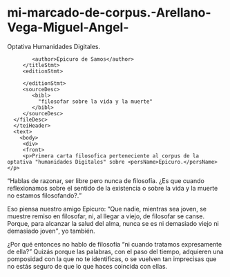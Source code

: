 # mi-marcado-de-corpus.-Arellano-Vega-Miguel-Angel-
Optativa Humanidades Digitales. 
</body>
</html>
<?xml version="1.0"?>
<TEI xmlns="http://www.tei-c.org/ns/1.0"
   xmlns:rng="http://relaxng.org/ns/structure/1.0"
   xml:lang="es"
   xmlns:xsi="http://www.w3.org/2001/XMLSchema-instance"
   xsi:noNamespaceSchemaLocation="validation/document.xsd">
   <teiHeader>
         <fileDesc>
         <titleStmt>
            <title type="main">
               Primera Carta Filosòfica 
            </title>

            <author>Epicuro de Samos</author>
         </titleStmt>
         <editionStmt> 
            
         </editionStmt>
         <sourceDesc>
            <bibl>   
              "filosofar sobre la vida y la muerte"
            </bibl>
         </sourceDesc>
      </fileDesc>
      </teiHeader>
      <text>
        <body>
         <div>
         <front>
         <p>Primera carta filosofica perteneciente al corpus de la optativa "humanidades Digitales" sobre <persName>Epicuro.</persName></p>

<p><q><sp who=“#Epicuro>Hablas de <mentioned>razonar</mentioned>, ser <distinct>libre</distinct> pero nunca de <mentioned>filosofía</mentioned>. ¿Es que cuando <mentioned>reflexionamos</mentioned> sobre el sentido de la <distinct>existencia</distinct> o sobre la <distinct>vida</distinct> y la <distinct>muerte</distinct> no estamos <mentioned>filosofando?</mentioned>.</q></sp></p>
<p>Eso piensa nuestro amigo <persName>Epicuro</persName>: <seg><q><sp who=“#Epicuro>Que nadie, mientras sea joven, se muestre <distinct>remiso</distinct> en <mentioned>filosofar</mentioned>, ni, al llegar a viejo, de <mentioned>filosofar</mentioned> se canse. 
Porque, para alcanzar la salud del alma, nunca se es ni demasiado viejo ni demasiado joven</q>, yo también.</p></sp></seg>
<p><seg>¿Por qué entonces no hablo de <mentioned>filosofía</mentioned> <q><sp who=“#Epicuro>ni cuando tratamos expresamente de ella?</sp></q> Quizás porque las palabras, con el paso del tiempo, adquieren una pomposidad con la que no te identificas, o se vuelven tan imprecisas que no estás seguro de que lo que haces coincida con ellas.</p></body></text><seg></p></front>
